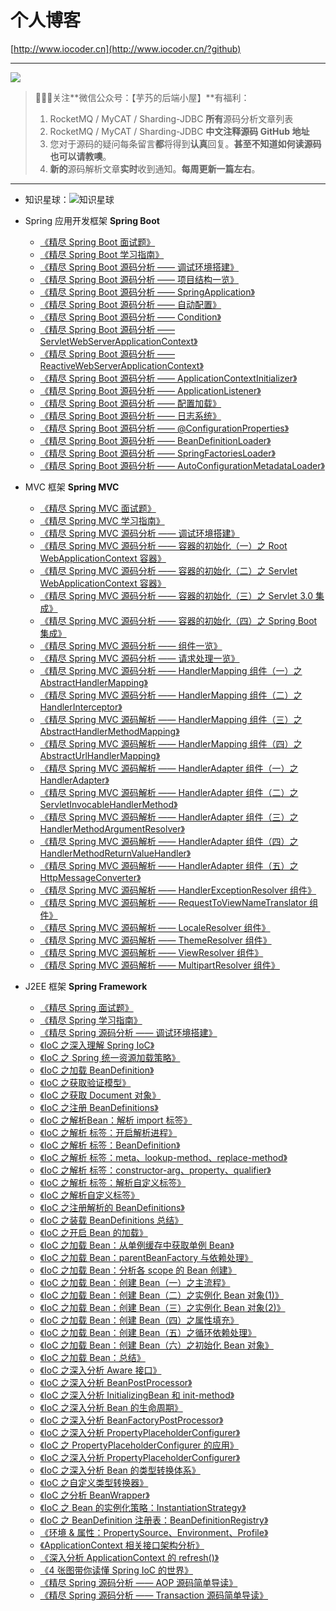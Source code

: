 
# 个人博客

[http://www.iocoder.cn](http://www.iocoder.cn/?github)

-------

![](http://www.iocoder.cn/images/common/wechat_mp.jpeg)

> 🙂🙂🙂关注**微信公众号：【芋艿的后端小屋】**有福利：
> 1. RocketMQ / MyCAT / Sharding-JDBC **所有**源码分析文章列表
> 2. RocketMQ / MyCAT / Sharding-JDBC **中文注释源码 GitHub 地址**
> 3. 您对于源码的疑问每条留言**都**将得到**认真**回复。**甚至不知道如何读源码也可以请教噢**。
> 4. **新的**源码解析文章**实时**收到通知。**每周更新一篇左右**。

-------

* 知识星球：![知识星球](http://www.iocoder.cn/images/Architecture/2017_12_29/01.png)
* Spring 应用开发框架 **Spring Boot**

    * [《精尽 Spring Boot 面试题》](http://www.iocoder.cn/Spring-Boot/good-collection?github&1616)
    * [《精尽 Spring Boot 学习指南》](http://www.iocoder.cn/Spring-Boot/good-collection?github&1616)
    * [《精尽 Spring Boot 源码分析 —— 调试环境搭建》](http://www.iocoder.cn/Spring-Boot/good-collection?github&1616)
    * [《精尽 Spring Boot 源码分析 —— 项目结构一览》](http://www.iocoder.cn/Spring-Boot/good-collection?github&1616)
    * [《精尽 Spring Boot 源码分析 —— SpringApplication》](http://www.iocoder.cn/Spring-Boot/good-collection?github&1616)
    * [《精尽 Spring Boot 源码分析 —— 自动配置》](http://www.iocoder.cn/Spring-Boot/good-collection?github&1616)
    * [《精尽 Spring Boot 源码分析 —— Condition》](http://www.iocoder.cn/Spring-Boot/good-collection?github&1616)
    * [《精尽 Spring Boot 源码分析 —— ServletWebServerApplicationContext》](http://www.iocoder.cn/Spring-Boot/good-collection?github&1616)
    * [《精尽 Spring Boot 源码分析 —— ReactiveWebServerApplicationContext》](http://www.iocoder.cn/Spring-Boot/good-collection?github&1616)
    * [《精尽 Spring Boot 源码分析 —— ApplicationContextInitializer》](http://www.iocoder.cn/Spring-Boot/good-collection?github&1616)
    * [《精尽 Spring Boot 源码分析 —— ApplicationListener》](http://www.iocoder.cn/Spring-Boot/good-collection?github&1616)
    * [《精尽 Spring Boot 源码分析 —— 配置加载》](http://www.iocoder.cn/Spring-Boot/good-collection?github&1616)
    * [《精尽 Spring Boot 源码分析 —— 日志系统》](http://www.iocoder.cn/Spring-Boot/good-collection?github&1616)
    * [《精尽 Spring Boot 源码分析 —— @ConfigurationProperties》](http://www.iocoder.cn/Spring-Boot/good-collection?github&1616)
    * [《精尽 Spring Boot 源码分析 —— BeanDefinitionLoader》](http://www.iocoder.cn/Spring-Boot/good-collection?github&1616)
    * [《精尽 Spring Boot 源码分析 —— SpringFactoriesLoader》](http://www.iocoder.cn/Spring-Boot/good-collection?github&1616)
    * [《精尽 Spring Boot 源码分析 —— AutoConfigurationMetadataLoader》](http://www.iocoder.cn/Spring-Boot/good-collection?github&1616)

* MVC 框架 **Spring MVC**

    * [《精尽 Spring MVC 面试题》](http://www.iocoder.cn/Spring-MVC/good-collection?github&1615)
    * [《精尽 Spring MVC 学习指南》](http://www.iocoder.cn/Spring-MVC/good-collection?github&1615)
    * [《精尽 Spring MVC 源码分析 —— 调试环境搭建》](http://www.iocoder.cn/Spring-MVC/good-collection?github&1615)
    * [《精尽 Spring MVC 源码分析 —— 容器的初始化（一）之 Root WebApplicationContext 容器》](http://www.iocoder.cn/Spring-MVC/good-collection?github&1615)
    * [《精尽 Spring MVC 源码分析 —— 容器的初始化（二）之 Servlet WebApplicationContext 容器》](http://www.iocoder.cn/Spring-MVC/good-collection?github&1615)
    * [《精尽 Spring MVC 源码分析 —— 容器的初始化（三）之 Servlet 3.0 集成》](http://www.iocoder.cn/Spring-MVC/good-collection?github&1615)
    * [《精尽 Spring MVC 源码分析 —— 容器的初始化（四）之 Spring Boot 集成》](http://www.iocoder.cn/Spring-MVC/good-collection?github&1615)
    * [《精尽 Spring MVC 源码分析 —— 组件一览》](http://www.iocoder.cn/Spring-MVC/good-collection?github&1615)
    * [《精尽 Spring MVC 源码分析 —— 请求处理一览》](http://www.iocoder.cn/Spring-MVC/good-collection?github&1615)
    * [《精尽 Spring MVC 源码分析 —— HandlerMapping 组件（一）之 AbstractHandlerMapping》](http://www.iocoder.cn/Spring-MVC/good-collection?github&1615)
    * [《精尽 Spring MVC 源码分析 —— HandlerMapping 组件（二）之 HandlerInterceptor》](http://www.iocoder.cn/Spring-MVC/good-collection?github&1615)
    * [《精尽 Spring MVC 源码解析 —— HandlerMapping 组件（三）之 AbstractHandlerMethodMapping》](http://www.iocoder.cn/Spring-MVC/good-collection?github&1615)
    * [《精尽 Spring MVC 源码解析 —— HandlerMapping 组件（四）之 AbstractUrlHandlerMapping》](http://www.iocoder.cn/Spring-MVC/good-collection?github&1615)
    * [《精尽 Spring MVC 源码解析 —— HandlerAdapter 组件（一）之 HandlerAdapter》](http://www.iocoder.cn/Spring-MVC/good-collection?github&1615)
    * [《精尽 Spring MVC 源码解析 —— HandlerAdapter 组件（二）之 ServletInvocableHandlerMethod》](http://www.iocoder.cn/Spring-MVC/good-collection?github&1615)
    * [《精尽 Spring MVC 源码解析 —— HandlerAdapter 组件（三）之 HandlerMethodArgumentResolver》](http://www.iocoder.cn/Spring-MVC/good-collection?github&1615)
    * [《精尽 Spring MVC 源码解析 —— HandlerAdapter 组件（四）之 HandlerMethodReturnValueHandler》](http://www.iocoder.cn/Spring-MVC/good-collection?github&1615)
    * [《精尽 Spring MVC 源码解析 —— HandlerAdapter 组件（五）之 HttpMessageConverter》](http://www.iocoder.cn/Spring-MVC/good-collection?github&1615)
    * [《精尽 Spring MVC 源码解析 —— HandlerExceptionResolver 组件》](http://www.iocoder.cn/Spring-MVC/good-collection?github&1615)
    * [《精尽 Spring MVC 源码解析 —— RequestToViewNameTranslator 组件》](http://www.iocoder.cn/Spring-MVC/good-collection?github&1615)
    * [《精尽 Spring MVC 源码解析 —— LocaleResolver 组件》](http://www.iocoder.cn/Spring-MVC/good-collection?github&1615)
    * [《精尽 Spring MVC 源码解析 —— ThemeResolver 组件》](http://www.iocoder.cn/Spring-MVC/good-collection?github&1615)
    * [《精尽 Spring MVC 源码解析 —— ViewResolver 组件》](http://www.iocoder.cn/Spring-MVC/good-collection?github&1615)
    * [《精尽 Spring MVC 源码解析 —— MultipartResolver 组件》](http://www.iocoder.cn/Spring-MVC/good-collection?github&1615)

* J2EE 框架 **Spring Framework**

    * [《精尽 Spring 面试题》](http://www.iocoder.cn/Spring/good-collection?github&1614)
    * [《精尽 Spring 学习指南》](http://www.iocoder.cn/Spring/good-collection?github&1614)
    * [《精尽 Spring 源码分析 —— 调试环境搭建》](http://www.iocoder.cn/Spring/good-collection?github&1614)
    * [《IoC 之深入理解 Spring IoC》](http://www.iocoder.cn/Spring/good-collection?github&1614)
    * [《IoC 之 Spring 统一资源加载策略》](http://www.iocoder.cn/Spring/good-collection?github&1614)
    * [《IoC 之加载 BeanDefinition》](http://www.iocoder.cn/Spring/good-collection?github&1614)
    * [《IoC 之获取验证模型》](http://www.iocoder.cn/Spring/good-collection?github&1614)
    * [《IoC 之获取 Document 对象》](http://www.iocoder.cn/Spring/good-collection?github&1614)
    * [《IoC 之注册 BeanDefinitions》](http://www.iocoder.cn/Spring/good-collection?github&1614)
    * [《IoC 之解析Bean：解析 import 标签》](http://www.iocoder.cn/Spring/good-collection?github&1614)
    * [《IoC 之解析 <bean> 标签：开启解析进程》](http://www.iocoder.cn/Spring/good-collection?github&1614)
    * [《IoC 之解析 <bean> 标签：BeanDefinition》](http://www.iocoder.cn/Spring/good-collection?github&1614)
    * [《IoC 之解析 <bean> 标签：meta、lookup-method、replace-method》](http://www.iocoder.cn/Spring/good-collection?github&1614)
    * [《IoC 之解析 <bean> 标签：constructor-arg、property、qualifier》](http://www.iocoder.cn/Spring/good-collection?github&1614)
    * [《IoC 之解析 <bean> 标签：解析自定义标签》](http://www.iocoder.cn/Spring/good-collection?github&1614)
    * [《IoC 之解析自定义标签》](http://www.iocoder.cn/Spring/good-collection?github&1614)
    * [《IoC 之注册解析的 BeanDefinitions》](http://www.iocoder.cn/Spring/good-collection?github&1614)
    * [《IoC 之装载 BeanDefinitions 总结》](http://www.iocoder.cn/Spring/good-collection?github&1614)
    * [《IoC 之开启 Bean 的加载》](http://www.iocoder.cn/Spring/good-collection?github&1614)
    * [《IoC 之加载 Bean：从单例缓存中获取单例 Bean》](http://www.iocoder.cn/Spring/good-collection?github&1614)
    * [《IoC 之加载 Bean：parentBeanFactory 与依赖处理》](http://www.iocoder.cn/Spring/good-collection?github&1614)
    * [《IoC 之加载 Bean：分析各 scope 的 Bean 创建》](http://www.iocoder.cn/Spring/good-collection?github&1614)
    * [《IoC 之加载 Bean：创建 Bean（一）之主流程》](http://www.iocoder.cn/Spring/good-collection?github&1614)
    * [《IoC 之加载 Bean：创建 Bean（二）之实例化 Bean 对象(1)》](http://www.iocoder.cn/Spring/good-collection?github&1614)
    * [《IoC 之加载 Bean：创建 Bean（三）之实例化 Bean 对象(2)》](http://www.iocoder.cn/Spring/good-collection?github&1614)
    * [《IoC 之加载 Bean：创建 Bean（四）之属性填充》](http://www.iocoder.cn/Spring/good-collection?github&1614)
    * [《IoC 之加载 Bean：创建 Bean（五）之循环依赖处理》](http://www.iocoder.cn/Spring/good-collection?github&1614)
    * [《IoC 之加载 Bean：创建 Bean（六）之初始化 Bean 对象》](http://www.iocoder.cn/Spring/good-collection?github&1614)
    * [《IoC 之加载 Bean：总结》](http://www.iocoder.cn/Spring/good-collection?github&1614)
    * [《IoC 之深入分析 Aware 接口》](http://www.iocoder.cn/Spring/good-collection?github&1614)
    * [《IoC 之深入分析 ﻿BeanPostProcessor》](http://www.iocoder.cn/Spring/good-collection?github&1614)
    * [《IoC 之深入分析 InitializingBean 和 init-method》](http://www.iocoder.cn/Spring/good-collection?github&1614)
    * [《IoC 之深入分析 Bean 的生命周期》](http://www.iocoder.cn/Spring/good-collection?github&1614)
    * [《IoC 之深入分析 BeanFactoryPostProcessor》](http://www.iocoder.cn/Spring/good-collection?github&1614)
    * [《IoC 之深入分析 PropertyPlaceholderConfigurer》](http://www.iocoder.cn/Spring/good-collection?github&1614)
    * [《IoC 之 PropertyPlaceholderConfigurer 的应用》](http://www.iocoder.cn/Spring/good-collection?github&1614)
    * [《IoC 之深入分析 PropertyPlaceholderConfigurer》](http://www.iocoder.cn/Spring/good-collection?github&1614)
    * [《IoC 之深入分析 Bean 的类型转换体系》](http://www.iocoder.cn/Spring/good-collection?github&1614)
    * [《IoC 之自定义类型转换器》](http://www.iocoder.cn/Spring/good-collection?github&1614)
    * [《IoC 之分析 BeanWrapper》](http://www.iocoder.cn/Spring/good-collection?github&1614)
    * [《IoC 之 Bean 的实例化策略：InstantiationStrategy》](http://www.iocoder.cn/Spring/good-collection?github&1614)
    * [《IoC 之 BeanDefinition 注册表：BeanDefinitionRegistry》](http://www.iocoder.cn/Spring/good-collection?github&1614)
    * [《环境 & 属性：PropertySource、Environment、Profile》](http://www.iocoder.cn/Spring/good-collection?github&1614)
    * [《ApplicationContext 相关接口架构分析》](http://www.iocoder.cn/Spring/good-collection?github&1614)
    * [《深入分析 ApplicationContext 的 refresh()》](http://www.iocoder.cn/Spring/good-collection?github&1614)
    * [《4 张图带你读懂 Spring IoC 的世界》](http://www.iocoder.cn/Spring/good-collection?github&1614)
    * [《精尽 Spring 源码分析 —— AOP 源码简单导读》](http://www.iocoder.cn/Spring/good-collection?github&1614)
    * [《精尽 Spring 源码分析 —— Transaction 源码简单导读》](http://www.iocoder.cn/Spring/good-collection?github&1614)